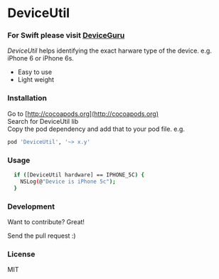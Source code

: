 # DeviceUtil

### For **Swift** please visit [DeviceGuru](https://github.com/InderKumarRathore/DeviceGuru)

*DeviceUtil* helps identifying the exact harware type of the device. e.g. iPhone 6 or iPhone 6s.

  - Easy to use
  - Light weight

### Installation

Go to [http://cocoapods.org](http://cocoapods.org) <br>
Search for DeviceUtil lib <br>
Copy the pod dependency and add that to your pod file. e.g.

```sh
pod 'DeviceUtil', '~> x.y'
```

### Usage
```sh
  if ([DeviceUtil hardware] == IPHONE_5C) {
    NSLog(@"Device is iPhone 5c");
  }
```

### Development

Want to contribute? Great!

Send the pull request :)


### License
MIT


